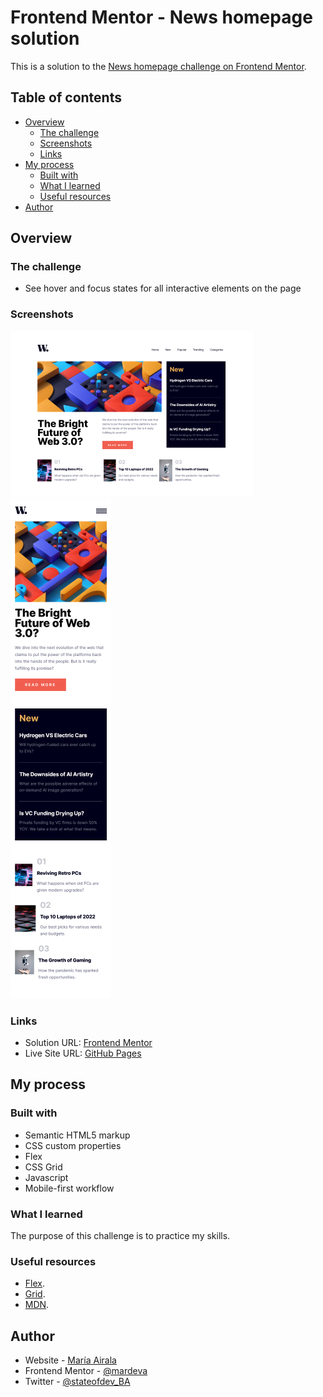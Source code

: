 # Frontend Mentor - News homepage solution

This is a solution to the [News homepage challenge on Frontend Mentor](https://www.frontendmentor.io/challenges/news-homepage-H6SWTa1MFl).  

## Table of contents

- [Overview](#overview)
  - [The challenge](#the-challenge)
  - [Screenshots](#screenshots)
  - [Links](#links)
- [My process](#my-process)
  - [Built with](#built-with)
  - [What I learned](#what-i-learned)
  - [Useful resources](#useful-resources)
- [Author](#author)


## Overview

### The challenge

- See hover and focus states for all interactive elements on the page

### Screenshots

![Web](screenshots/screen-web.png)
![Mobile](screenshots/screen-mobile.png) 

### Links

- Solution URL: [Frontend Mentor](https://www.frontendmentor.io/solutions/news-homepage-challenge-with-html-css-javascript-NuJCBS-DB9)
- Live Site URL: [GitHub Pages](https://mardeva.github.io/news-frontpage-frontendmentor/)

## My process

### Built with

- Semantic HTML5 markup
- CSS custom properties
- Flex
- CSS Grid
- Javascript
- Mobile-first workflow

### What I learned

The purpose of this challenge is to practice my skills.


### Useful resources

- [Flex](https://css-tricks.com/snippets/css/a-guide-to-flexbox/).
- [Grid](https://css-tricks.com/snippets/css/complete-guide-grid/).
- [MDN](https://developer.mozilla.org/en-US/).

## Author

- Website - [María Airala](https://stateofdev.com.ar/)
- Frontend Mentor - [@mardeva](https://www.frontendmentor.io/profile/mardeva)
- Twitter - [@stateofdev_BA](https://www.twitter.com/stateofdev_BA)


